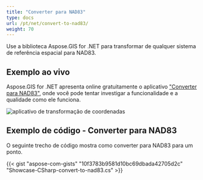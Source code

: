 ```yaml
---
title: "Converter para NAD83"
type: docs
url: /pt/net/convert-to-nad83/
weight: 70
---
```


Use a biblioteca Aspose.GIS for .NET para transformar de qualquer sistema de referência espacial para NAD83.

## **Exemplo ao vivo**

Aspose.GIS for .NET apresenta online gratuitamente o aplicativo ["Converter para NAD83"](https://products.aspose.app/gis/transformation/convert-to-nad83), onde você pode tentar investigar a funcionalidade e a qualidade como ele funciona.

![aplicativo de transformação de coordenadas](transform-coordinates.png)

## **Exemplo de código - Converter para NAD83**

O seguinte trecho de código mostra como converter para NAD83 para um ponto.

{{< gist "aspose-com-gists" "10f3783b9581d10bc69dbada42705d2c" "Showcase-CSharp-convert-to-nad83.cs" >}}
